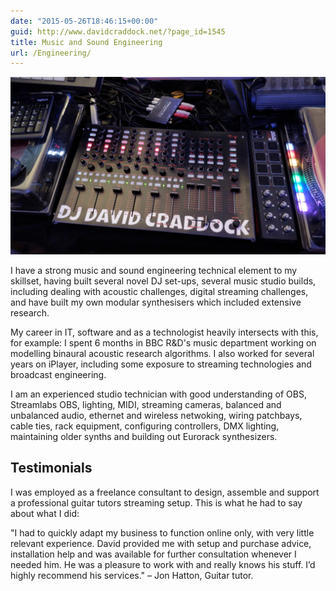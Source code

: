 ```yaml
---
date: "2015-05-26T18:46:15+00:00"
guid: http://www.davidcraddock.net/?page_id=1545
title: Music and Sound Engineering
url: /Engineering/
---
```


![image](djsetuptechnical.jpg)

I have a strong music and sound engineering technical element to my skillset, having built several novel DJ set-ups, several music studio builds, including dealing with acoustic challenges, digital streaming challenges, and have built my own modular synthesisers which included extensive research.

My career in IT, software and as a technologist heavily intersects with this, for example: I spent 6 months in BBC R&D's music department working on modelling binaural acoustic research algorithms. I also worked for several years on iPlayer, including some exposure to streaming technologies and broadcast engineering.

I am an experienced studio technician with good understanding of OBS, Streamlabs OBS, lighting, MIDI, streaming cameras, balanced and unbalanced audio, ethernet and wireless netwoking, wiring patchbays, cable ties, rack equipment, configuring controllers, DMX lighting, maintaining older synths and building out Eurorack synthesizers.

## Testimonials

I was employed as a freelance consultant to design, assemble and support a professional guitar tutors streaming setup. This is what he had to say about what I did:

"I had to quickly adapt my business to function online only, with very little relevant experience. David provided me with setup and purchase advice, installation help and was available for further consultation whenever I needed him. He was a pleasure to work with and really knows his stuff. I’d highly recommend his services." – Jon Hatton, Guitar tutor.




